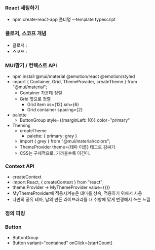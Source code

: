 ### React 세팅하기
- npm create-react-app 폴더명 --template typescript

### 클로저, 스코프 개념
- 클로저 :
- 스코프 :

### MUI깔기 / 컨텍스트 API
- npm install @mui/material @emotion/react @emotion/styled
- import { Container, Grid, ThemeProvider, createTheme } from "@mui/material";
  - Container 가운데 정렬
  - Grid 옆으로 정렬
    - Grid item xs={12} sm={6}
    - Grid container spacing={2}
- palette
  - ButtonGroup style={{marginLeft: 10}} color="primary"
- Theming
  - createTheme
    - palette: { primary: grey }
  - import { grey } from "@mui/material/colors";
  - ThemeProvider theme={테마 이름} 태그로 감싸기
  - CSS는 구체적으로, 가까울수록 이긴다.

### Context API
- createContext
- import React, { createContext } from "react";
- theme.Provider -> MyThemeProvider value={{}}
- MyThemeProvider에 적용시켜놓은 테마를 상속, 적용하기 위해서 사용
- 나만의 공유 테마, 남의 만든 라이브러리를 내 취향에 맞게 변경해서 쓰는 느낌

### 정의 피킹

### Button
- ButtonGroup
- Button variant="contained" onClick={startCount}